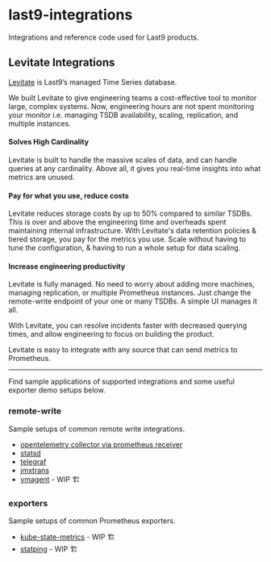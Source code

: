# last9-integrations

Integrations and reference code used for Last9 products.

## Levitate Integrations

[Levitate](https://last9.io/products/levitate) is Last9’s managed Time Series database.

We built Levitate to give engineering teams a cost-effective tool to monitor large, complex systems. Now, engineering hours are not spent monitoring your monitor i.e. managing TSDB availability, scaling, replication, and multiple instances.

#### Solves High Cardinality

Levitate is built to handle the massive scales of data, and can handle queries at any cardinality. Above all, it gives you real-time insights into what metrics are unused.

#### Pay for what you use, reduce costs

Levitate reduces storage costs by up to 50% compared to similar TSDBs. This is over and above the engineering time and overheads spent maintaining internal infrastructure.
With Levitate's data retention policies & tiered storage, you pay for the metrics you use. Scale without having to tune the configuration, & having to run a whole setup for data scaling.

#### Increase engineering productivity

Levitate is fully managed. No need to worry about adding more machines, managing replication, or multiple Prometheus instances. Just change the remote-write endpoint of your one or many TSDBs. A simple UI manages it all.

With Levitate, you can resolve incidents faster with decreased querying times, and allow engineering to focus on building the product.

Levitate is easy to integrate with any source that can send metrics to Prometheus. 

----

Find sample applications of supported integrations and some useful exporter demo setups below.

### remote-write

Sample setups of common remote write integrations.

- [opentelemetry collector via prometheus receiver](./levitate/remote-write/opentelemetry-collector/prometheus-receiver)
- [statsd](./levitate/remote-write/statsd)
- [telegraf](./levitate/remote-write/telegraf)
- [jmxtrans](./levitate/remote-write/jmxtrans)
- [vmagent](./levitate/remote-write/vmagent) - WIP 🏗️

### exporters

Sample setups of common Prometheus exporters.

- [kube-state-metrics](./levitate/exporter/kube-state-metrics) - WIP 🏗️
- [statping](./levitate/exporter/statping) - WIP 🏗️
